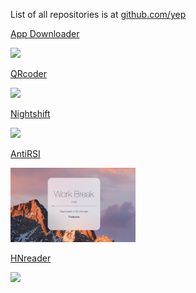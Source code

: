 List of all repositories is at [github.com/yep](https://github.com/yep)


[App Downloader](https://yep.github.io/app-downloader)

<img src="https://github.com/yep/app-downloader/raw/master/app-downloader-screencast.gif" width="200pt" />


[QRcoder](https://yep.github.io/QRcoder)

<img src="https://is3-ssl.mzstatic.com/image/thumb/PurpleSource125/v4/6a/7a/2d/6a7a2db5-502f-2f4d-320c-f6e10a5fad1b/91c53e53-28b8-45fe-a30c-645b1e49a8a5_Bildschirmfoto_2021-09-13_um_08.28.25.png/1286x0w.png" width="200pt" />


[Nightshift](https://yep.github.io/Nightshift)

<img src="https://i.imgur.com/rX5letn.png" width="200pt" />


[AntiRSI](https://yep.github.io/AntiRSI)

<img src="https://github.com/yep/AntiRSI/raw/master/Anti-RSI-Screenshot.png" width="200pt" />


[HNreader](https://yep.github.io/HNreader)

<img src="https://is4-ssl.mzstatic.com/image/thumb/PurpleSource125/v4/2b/5f/ca/2b5fcae1-b0dd-c849-420c-b48a790b43ee/9e5d47e4-9517-4101-a010-f4e7aa8f0274_01-Main_1_4F090AF2-7305-461C-8585-43ECD1CB4596.png/1284x2778bb.png" height="200pt" />
